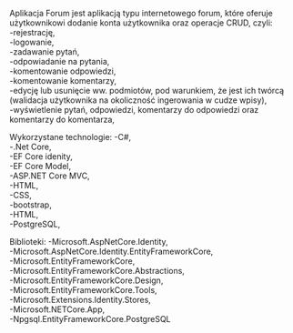 Aplikacja Forum jest aplikacją typu internetowego forum, które oferuje użytkownikowi dodanie konta użytkownika oraz operacje CRUD, czyli:<br>
  -rejestrację,<br>
  -logowanie,<br>
  -zadawanie pytań,<br>
  -odpowiadanie na pytania,<br>
  -komentowanie odpowiedzi,<br>
  -komentowanie komentarzy,<br>
  -edycję lub usunięcie ww. podmiotów, pod warunkiem, że jest ich twórcą (walidacja użytkownika na okoliczność ingerowania w cudze wpisy),<br>
  -wyświetlenie pytań, odpowiedzi, komentarzy do odpowiedzi oraz komentarzy do komentarza, <br>
  
Wykorzystane technologie: 
  -C#, <br> 
  -.Net Core,<br>
  -EF Core idenity,<br>
  -EF Core Model,<br>
  -ASP.NET Core MVC, <br>
  -HTML, <br>
  -CSS,<br>
  -bootstrap, <br>
  -HTML,<br>
  -PostgreSQL,  
  
Biblioteki:
  -Microsoft.AspNetCore.Identity, <br>
  -Microsoft.AspNetCore.Identity.EntityFrameworkCore,<br>
  -Microsoft.EntityFrameworkCore,<br>
  -Microsoft.EntityFrameworkCore.Abstractions,<br>
  -Microsoft.EntityFrameworkCore.Design,<br>
  -Microsoft.EntityFrameworkCore.Tools,<br>
  -Microsoft.Extensions.Identity.Stores,<br>
  -Microsoft.NETCore.App,<br>
  -Npgsql.EntityFrameworkCore.PostgreSQL<br>
  

  
  
